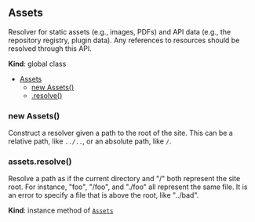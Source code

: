 <a name="Assets"></a>

## Assets

Resolver for static assets (e.g., images, PDFs) and API data (e.g.,
the repository registry, plugin data). Any references to resources
should be resolved through this API.

**Kind**: global class

- [Assets](#Assets)
  - [new Assets()](#new_Assets_new)
  - [.resolve()](#Assets+resolve)

<a name="new_Assets_new"></a>

### new Assets()

Construct a resolver given a path to the root of the site. This can
be a relative path, like `../..`, or an absolute path, like `/`.

<a name="Assets+resolve"></a>

### assets.resolve()

Resolve a path as if the current directory and "/" both represent
the site root. For instance, "foo", "/foo", and "./foo" all
represent the same file. It is an error to specify a file that is
above the root, like "../bad".

**Kind**: instance method of [<code>Assets</code>](#Assets)
